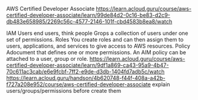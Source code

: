 AWS Certified Developer Associate
   https://learn.acloud.guru/course/aws-certified-developer-associate/learn/99de84d2-0c16-be83-d2c9-db483e658985/2269c56c-4577-2146-101f-cbd4583b8ea8/watch

   IAM
      Users
         end users, think people
      Grops
         a collection of users under one set of permissions.
      Roles
         You create roles and can then assign them to users, applications, and services to give access to AWS resources.
      Policy
         Adocument that defines one or more permissions.
         An AIM policy can be attached to a user, group or role.
    https://learn.acloud.guru/course/aws-certified-developer-associate/learn/9df1a869-ca43-95a9-4b47-70c611ac3cab/e6e9fcbf-7ff2-e9de-d3db-1404fd7adb5c/watch
    https://learn.acloud.guru/handson/4b620748-f44f-408a-a42b-f727a208e952/course/aws-certified-developer-associate
        explain users/groups/permissions before create them